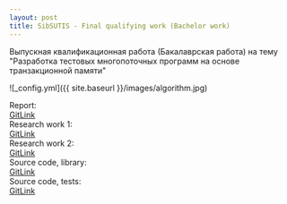 ```yaml
---
layout: post
title: SibSUTIS - Final qualifying work (Bachelor work)
---
```


Выпускная квалификационная работа (Бакалаврская работа) на тему "Разработка тестовых многопоточных программ на основе транзакционной памяти"

![_config.yml]({{ site.baseurl }}/images/algorithm.jpg)  

Report:  
[GitLink](https://github.com/tokar-t-m/red-black-tree-software-transactional-memory/blob/master/%D0%A2%D0%BE%D0%BA%D0%B0%D1%80%D1%8C%20%D0%A2.%D0%9C%20-%20%D0%A0%D0%B0%D0%B7%D1%80%D0%B0%D0%B1%D0%BE%D1%82%D0%BA%D0%B0%20%D1%82%D0%B5%D1%81%D1%82%D0%BE%D0%B2%D1%8B%D1%85%20%D0%BC%D0%BD%D0%BE%D0%B3%D0%BE%D0%BF%D0%BE%D1%82%D0%BE%D1%87%D0%BD%D1%8B%D1%85%20%D0%BF%D1%80%D0%BE%D0%B3%D1%80%D0%B0%D0%BC%D0%BC%20%D0%BD%D0%B0%20%D0%BE%D1%81%D0%BD%D0%BE%D0%B2%D0%B5%20%D1%82%D1%80%D0%B0%D0%BD%D0%B7%D0%BA%D1%86%D0%B8%D0%BE%D0%BD%D0%BD%D0%BE%D0%B9%20%D0%BF%D0%B0%D0%BC%D1%8F%D1%82%D0%B8.pdf)  
Research work 1:  
[GitLink](https://github.com/tokar-t-m/red-black-tree-software-transactional-memory/blob/master/RBT-STM%20research%20publication%20-%201.pdf)  
Research work 2:  
[GitLink](https://github.com/tokar-t-m/red-black-tree-software-transactional-memory/blob/master/RBT-STM%20research%20publication%20-%202.pdf)  
Source code, library:  
[GitLink](https://github.com/tokar-t-m/red-black-tree-software-transactional-memory/tree/master/library)  
Source code, tests:  
[GitLink](https://github.com/tokar-t-m/red-black-tree-software-transactional-memory/tree/master/test)